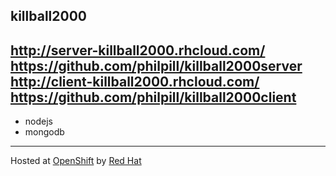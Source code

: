 killball2000
---
http://server-killball2000.rhcloud.com/
https://github.com/philpill/killball2000server
http://client-killball2000.rhcloud.com/
https://github.com/philpill/killball2000client
---
* nodejs
* mongodb
---
Hosted at [OpenShift](https://www.openshift.com/) by [Red Hat](https://www.redhat.com/)